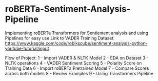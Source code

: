 # roBERTa-Sentiment-Analysis-Pipeline
Implementing roBERTa Transformers for Sentiement analysis and using Pipelines for easy use
Link to VADER Training Dataset: https://www.kaggle.com/code/robikscube/sentiment-analysis-python-youtube-tutorial/input

Flow of Project:
1 - Import VADER & NLTK Model
2 - EDA on Dataset
3 - NLTK operations
4 - VADER Sentiment Scoring
5 - Polarity Score on Training Data
6 - Import roBERTa Pretrained Model
7 - Compare Scores across both models
8 - Review Examples
9 - Using Transformers Pipeline
